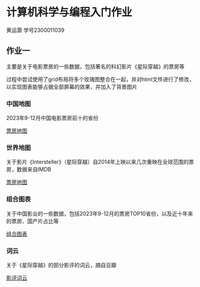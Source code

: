 # 计算机科学与编程入门作业

黄运灏 学号2300011039



## 作业一 

主要是关于电影票房的一些数据，包括著名的科幻影片《星际穿越》的票房等

过程中尝试使用了grid布局将多个玫瑰图整合在一起，并对html文件进行了修改，以实现图表能够占据全部屏幕的效果，并加入了背景图片

### 中国地图

2023年9-12月中国电影票房前十的省份

[票房地图](mapOfChina.html)

### 世界地图
关于影片《Intersteller》（星际穿越）自2014年上映以来几次重映在全球范围的票房，数据来自IMDB

[票房地图](worldmap.html)

### 组合图表
关于中国影业的一些数据，包括2023年9-12月的票房TOP10省份，以及近十年来的票房、国产片占比等

[组合图表](pages.html)

### 词云
关于《星际穿越》的部分影评的词云，摘自豆瓣

[影评词云](wordcloud.html)
